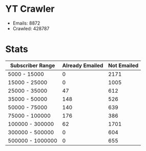 # YT Crawler
- Emails: 8872
- Crawled: 428787

# Stats
| Subscriber Range  | Already Emailed | Not Emailed |
|-------|-------|-------|
| 5000 - 15000 | 0 | 2171 |
| 15000 - 25000 | 0 | 1005 |
| 25000 - 35000 | 47 | 612 |
| 35000 - 50000 | 148 | 526 |
| 50000 - 75000 | 140 | 639 |
| 75000 - 100000 | 176 | 386 |
| 100000 - 300000 | 62 | 1701 |
| 300000 - 500000 | 0 | 604 |
| 500000 - 1000000 | 0 | 655 |
